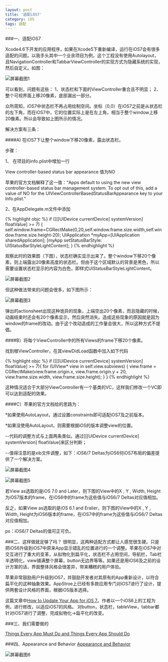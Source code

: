 ```yaml
---
layout: post
title: '适配iOS7'
category: iOS
tags: 适配
---
```


###一、适配iOS7

Xcode4.6下开发的应用程序，如果在Xcode5下重新编译，运行在iOS7会有很多适配的问题。以我手头其中一个业余项目为例，这个工程没有使用Autolayout，且NavigationController和TabbarViewController的实现方式为隐藏系统的实现，然后自定义。如图：

![屏幕截图1](/assets/20131010adaptiOS7_1.png)

可以看到，问题有这些：
1、状态栏和下面的ViewController重合且不明显；
2、整个可视界面上移20像素，底部漏出一部分。

众所周知，iOS7中状态栏不再占用绘制空间。坐标（0,0）在iOS7之前是从状态栏的左下角，而在iOS7中，它的位置实际上是在左上角，相当于整个window上移20像素。所以会导致如上图所示的情况。

解决方案有三条：

####A) 在iOS7下让整个window下移20像素，露出状态栏。

步骤：

1、	在项目的info.plist中增加一行

View controller-based status bar appearance 值为NO

苹果的官方文档解释了这一值：“Apps default to using the new view controller-based status bar management system. To opt out of this, add a value of NO for the UIViewControllerBasedStatusBarAppearance key to your Info.plist.”

2、在AppDelegate.m文件中添加

{% highlight objc %}
if ([[[UIDevice currentDevice] systemVersion] floatValue] >= 7) {
      self.window.frame=CGRectMake(0,20,self.window.frame.size.width,self.window.frame.size.height-20);
      UIApplication *myApp=[UIApplication sharedApplication];
      [myApp setStatusBarStyle: UIStatusBarStyleLightContent];
}
{% endhighlight %}

观察此时的效果图（下图），状态栏确实显示出来了。整个window下移20个像素，则上端露出20像素高度的状态栏。但由于这个区域默认的背景是黑色，所以需要设置状态栏显示的内容为白色，即样式UIStatusBarStyleLightContent。

![屏幕截图2](/assets/20131010adaptiOS7_2.png)

但这种做法带来的问题会很多，如下图所示：

![屏幕截图3](/assets/20131010adaptiOS7_3.png)

弹出的actionsheet出现这种诡异的现象，上端空出20个像素，而且隐藏的时候，动画结束时还会有20个像素显示，然后突然消失。造成这些现象的原因就是因为window的frame的改动。由于这个改动造成的工作量会很大，所以这种方式不提倡。

####B）将每个ViewController中的所有Views的frame下移20个像素。

找到根ViewController，在其viewDidLoad函数中加入如下代码

{% highlight objc %}
    if ([[[UIDevice currentDevice] systemVersion] floatValue] >= 7){
        for (UIView* view in self.view.subviews) {
            view.frame = CGRectMake(view.frame.origin.x, view.frame.origin.y + 20, view.frame.size.width,          view.frame.size.height);
        }
}
{% endhighlight %}

这种情况适合于大部分ViewController有一个基类的VC，这样我们修改一个VC即可以达到适配的效果。

####C）苹果的官方文档给的思路为：

*如果使用AutoLayout，通过设置constraints即可适配iOS7及之前版本。

*如果没使用AutoLayout，则需要根据iOS的版本调整view的位置。

--代码的调整方式与上面两条类似。通过[[[UIDevice currentDevice] systemVersion] floatValue]来区分判断；

--值得注意的是xib文件调整，如下：iOS6/7 Deltas为iOS6何iOS7布局的偏差提供了一个解决方案。

![屏幕截图4](/assets/20131010adaptiOS7_4.png)

![屏幕截图5](/assets/20131010adaptiOS7_5.png)

若View as选取的是iOS 7.0 and Later，则下图的View中的X , Y , Width, Height为iOS7版本的frame，在iOS6中的frame为这些值与iOS6/7 Deltas对应值相加。

反之，如果View as选取的是iOS 6.1 and Eralier，则下图的View中的X , Y , Width, Height为iOS6版本的frame，在iOS7中的frame为这些值与iOS6/7 Deltas对应值相加。

ps：iOS6/7 Deltas的值可正可负。

###二、这样做就足够了吗？
很明显，这两种适配方式都让人感觉很生硬。只是把iOS6升级到iOS7中原来App显示错乱的位置进行的一个调整。苹果在iOS7中对交互进行了重大的变革，从拟物化到扁平化，状态栏不占用空间，导航栏，Tab栏半透明化，view铺满整个屏幕，button无边界等等。如果还是用iOS6及之前的设计方案的话，界面整体风格会很差异，带来糟糕的用户体验。

苹果非常鼓励用户升级到iOS7，并鼓励开发者对其原有的App重新设计，以符合扁平化的这种抽象效果。AppStroe上已经有多款应用专门对iOS7进行了设计，提供两套设计风格的界面，根据iOS版本选择。

这篇文章中[How to Update Your App for iOS 7](http://www.raywenderlich.com/49316/how-to-update-your-app-for-ios-7)。作者以一个iOS6上的工程为例，进行修改，以适应iOS7的风格。
对button，状态栏，tableView，tabbar都针对iOS7进行了调整，完成拟物化->扁平化的改变。

###三、我们需要做的

[Things Every App Must Do and Things Every App Should Do](https://developer.apple.com/library/ios/documentation/UserExperience/Conceptual/TransitionGuide/Scoping.html#//apple_ref/doc/uid/TP40013174-CH7-SW1)

###四、Appearance and Behavior
[Appearance and Behavior](https://developer.apple.com/library/ios/documentation/UserExperience/Conceptual/TransitionGuide/AppearanceCustomization.html#//apple_ref/doc/uid/TP40013174-CH15-SW1)


![屏幕截图6](/assets/20131010adaptiOS7_6.jpg)
